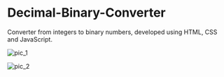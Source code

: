 # Decimal-Binary-Converter
Converter from integers to binary numbers, developed using HTML, CSS and JavaScript.

![pic_1](https://user-images.githubusercontent.com/101649374/236001527-2c688213-b820-424c-9737-89a14bb6fff1.png)

![pic_2](https://user-images.githubusercontent.com/101649374/236001539-d06f6c6b-6cad-46ee-a67e-d3a6f3f8e970.png)
